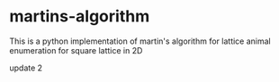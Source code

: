 # martins-algorithm
This is a python implementation of martin's algorithm for lattice animal enumeration for square lattice in 2D

update 2
